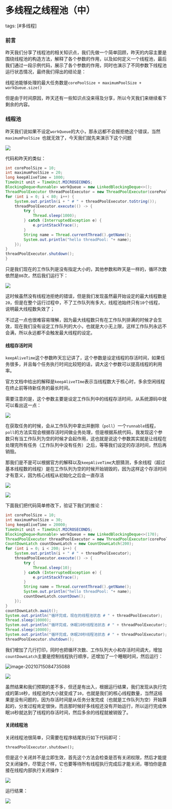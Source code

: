 # 多线程之线程池（中）
tags: [#多线程]

### 前言

昨天我们分享了线程池的相关知识点，我们先做一个简单回顾，昨天的内容主要是围绕线程池的构造方法，解释了各个参数的作用，以及如何定义一个线程池，最后我们通过一段示例代码，展示了各个参数的作用，同时也演示了不同参数下线程池运行状态情况，最终我们得出的结论是：

线程池能够处理的最大任务数是`corePoolSize + maximumPoolSize + workQueue.size()`

但是由于时间原因，昨天还有一些知识点没来得及分享，所以今天我们来继续看下剩余的内容。

### 线程池

昨天我们说如果不设定`workQueue`的大小，那永远都不会报拒绝这个错误，当然`maximumPoolSize `也就无效了，今天我们就先来演示下这个问题

![](https://gitee.com/sysker/picBed/raw/master/images/20210714131956.png)

代码和昨天的类似：

```java
int corePoolSize = 10;
int maximumPoolSize = 20;
long keepAliveTime = 1000;
TimeUnit unit = TimeUnit.MICROSECONDS;
BlockingDeque<Runnable> workQueue = new LinkedBlockingDeque<>();
ThreadPoolExecutor threadPoolExecutor = new ThreadPoolExecutor(corePoolSize, maximumPoolSize, keepAliveTime, unit, workQueue);
for (int i = 0; i < 80; i++) {
    System.out.println(i + " # " + threadPoolExecutor.toString());
    threadPoolExecutor.execute(() -> {
        try {
            Thread.sleep(1000);
        } catch (InterruptedException e) {
            e.printStackTrace();
        }
        String name = Thread.currentThread().getName();
        System.out.println("hello threadPool: "+ name);
    });
}
threadPoolExecutor.shutdown();
}
```

只是我们现在的工作队列是没有指定大小的，其他参数和昨天是一样的，循环次数依然是`80`次，然后我们运行下：

![](https://gitee.com/sysker/picBed/raw/master/20210715072413.png)

这时候虽然没有线程池拒绝的错误，但是我们发现虽然最开始设定的最大线程数是`20`，但是在整个运行过程中，不了工作队列有多大，线程池始终只有`10`个线程，说明最大线程数失效了；

不过这一点也很难容易理解，因为最大线程数只有在工作队列排满的时候才会生效，现在我们没有设定工作队列的大小，也就是大小无上限，这样工作队列永远不会满，所以永远都不会触发最大线程的设定。

#### 线程存活时间

`keepAliveTime`这个参数昨天忘记讲了，这个参数是设定线程的存活时间，如果任务很多，并且每个任务执行时间比较短的话，调大这个参数可以提高线程的利用率。

官方文档中给出的解释是`keepAliveTIme`表示当线程数大于核心时，多余空闲线程在终止前等待新任务的最长时间。

需要注意的是，这个参数主要是设定工作队列中的线程存活时间，从系统源码中就可以看出这一点：

![](https://gitee.com/sysker/picBed/raw/master/20210715074628.png)

在获取任务的时候，会从工作队列中拿出并删除（`poll`）一个`runnable`线程，`poll`的方法实现会根据存活时间做业务处理，但是根据系统代码，我发现这个参数只有当工作队列为空的时候才会起作用，这也就是说这个参数其实就是让线程在处理完所有任务（工作队列中没有任务）之后，等等我们设定的存活时间，然后再销毁。

那我们是不是可以根据官方的解释以及`keepAliveTime`大胆猜测，多余线程（超过基本线程数的线程）是在工作队列为空的时候开始销毁的，因为这样这个存活时间才有意义，因为核心线程从初始化之后会一直存活

![](https://gitee.com/sysker/picBed/raw/master/20210715081602.png)

![](https://gitee.com/sysker/picBed/raw/master/20210715081626.png)

下面我们把代码简单修改下，验证下我们的推论：

```java
int corePoolSize = 10;
int maximumPoolSize = 30;
long keepAliveTime = 20000;
TimeUnit unit = TimeUnit.MICROSECONDS;
BlockingDeque<Runnable> workQueue = new LinkedBlockingDeque<>(170);
ThreadPoolExecutor threadPoolExecutor = new ThreadPoolExecutor(corePoolSize, maximumPoolSize, keepAliveTime, unit, workQueue);
CountDownLatch countDownLatch = new CountDownLatch(200);
for (int i = 0; i < 200; i++) {
    System.out.println(i + " # " + threadPoolExecutor);
    threadPoolExecutor.execute(() -> {
        try {
            Thread.sleep(10);
        } catch (InterruptedException e) {
            e.printStackTrace();
        }
        String name = Thread.currentThread().getName();
        System.out.println("hello threadPool: "+ name);
        countDownLatch.countDown();
    });
}
countDownLatch.await();
System.out.println("循环完成，现在的线程池状态 # " + threadPoolExecutor);
Thread.sleep(10000);
System.out.println("循环完成，休眠10秒线程池状态 # " + threadPoolExecutor);
Thread.sleep(10000);
System.out.println("循环完成，休眠20秒线程池状态 # " + threadPoolExecutor);
threadPoolExecutor.shutdown();
```

我们增加了几行打印，同时也把循环次数、工作队列大小和存活时间调大，增加`countDownLatch`主要是控制线程执行顺序，还增加了一个睡眠时间，然后运行：

![image-20210715084735088](C:\Users\syske\AppData\Roaming\Typora\typora-user-images\image-20210715084735088.png)

![](https://gitee.com/sysker/picBed/raw/master/20210715084638.png)

虽然结果和我们预期的差不多，但还是有出入，根据运行结果，我们发现从执行完成的第`10`秒，线程池的大小就变成了`10`，也就是我们的核心线程数量，当然这结果是没有问题的，因为存活时间是从任务分发完成（也就是工作队列为空）开始算起的，分发过程肯定很快，而且那时候好多线程还没有开始运行，所以运行完成休眠`10`秒就达到了线程的存活时间，然后多余的线程就被销毁了。

#### 关闭线程池

关闭线程池很简单，只需要在程序结尾执行如下代码即可：

```
threadPoolExecutor.shutdown();
```

但是这个关闭并不是立即生效，首先这个方法会检查是否有关闭权限，然后才能提交关闭操作，尽管这个样，它也要等待所有线程执行完成后才能关闭，哪怕你是直接在线程内部执行关闭操作：

![](https://gitee.com/sysker/picBed/raw/master/20210715090150.png)

运行结果：

![](https://gitee.com/sysker/picBed/raw/master/20210715090335.png)
